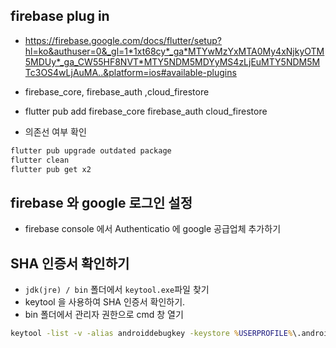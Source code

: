 ## firebase plug in

- https://firebase.google.com/docs/flutter/setup?hl=ko&authuser=0&_gl=1*1xt68cy*_ga*MTYwMzYxMTA0My4xNjkyOTM5MDUy*_ga_CW55HF8NVT*MTY5NDM5MDYyMS4zLjEuMTY5NDM5MTc3OS4wLjAuMA..&platform=ios#available-plugins

- firebase_core, firebase_auth ,cloud_firestore

- flutter pub add firebase_core firebase_auth cloud_firestore

- 의존선 여부 확인

```bash
flutter pub upgrade outdated package
flutter clean
flutter pub get x2
```

## firebase 와 google 로그인 설정

- firebase console 에서 Authenticatio 에 google 공급업체 추가하기

## SHA 인증서 확인하기

- `jdk(jre) / bin` 폴더에서 `keytool.exe`파일 찾기
- keytool 을 사용하여 SHA 인증서 확인하기.
- bin 폴더에서 관리자 권한으로 cmd 창 열기

```cmd
keytool -list -v -alias androiddebugkey -keystore %USERPROFILE%\.android\debug.keystore
```
